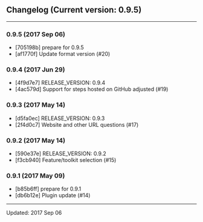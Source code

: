## Changelog (Current version: 0.9.5)

-----------------

### 0.9.5 (2017 Sep 06)

* [705198b] prepare for 0.9.5
* [af1770f] Update format version (#20)

### 0.9.4 (2017 Jun 29)

* [4f9d7e7] RELEASE_VERSION: 0.9.4
* [4ac579d] Support for steps hosted on GitHub adjusted (#19)

### 0.9.3 (2017 May 14)

* [d5fa0ec] RELEASE_VERSION: 0.9.3
* [2f4d0c7] Website and other URL questions (#17)

### 0.9.2 (2017 May 14)

* [590e37e] RELEASE_VERSION: 0.9.2
* [f3cb940] Feature/toolkit selection (#15)

### 0.9.1 (2017 May 09)

* [b85b6ff] prepare for 0.9.1
* [db6b12e] Plugin update (#14)

-----------------

Updated: 2017 Sep 06